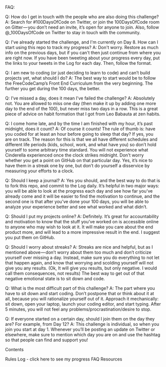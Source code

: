 FAQ:

Q: How do I get in touch with the people who are also doing this challenge?
A: Search for #100DaysOfCode on Twitter, or join the 100DaysOfCode room on Gitter — you don’t need an invite, it’s open for anyone to join. Also, follow @_100DaysOfCode on Twitter to stay in touch with the community.

Q: I've already started the challenge, and I'm currently on Day 8. How can I start using this repo to track my progress?
A: Don't worry. Restore as much info on the previous days, but if you can't then just continue from where you are right now. If you have been tweeting about your progress every day, put the links to your tweets in the Log for each day. Then, follow the format.

Q: I am new to coding (or just deciding to learn to code) and can’t build projects yet, what should I do?
A: The best way to start would be to follow the FreeCodeCamp’s Front End Curriculum from the very beginning. The further you get during the 100 days, the better.

Q: I’ve missed a day, does it mean I’ve failed the challenge?
A: Absolutely not. You are allowed to miss one day (then make it up by adding one more day to the end of the 100), but never miss two days in a row. This is a great piece of advice on habit formation that I got from Leo Babauta at zen habits.

Q: I come home late, and by the time I am finished with my hour, it’s past midnight, does it count?
A: Of course it counts! The rule of thumb is: have you coded for at least an hour before going to sleep that day? If yes, you are on track.
The reason for this is that we all have different schedules and different life periods (kids, school, work, and what have you) so don’t hold yourself to some arbitrary time standard. You will not experience what Cinderella experienced once the clock strikes midnight.
Don't worry whether you get a point on GitHub on that particular day. Yes, it’s nice to have them in a streak one by one, but don’t do yourself a disservice by measuring your efforts to a clock.

Q: Should I keep a journal?
A: Yes you should, and the best way to do that is to fork this repo, and commit to the Log daily. It’s helpful in two major ways: you will be able to look at the progress each day and see how far you’ve already come and it will be easier to find the motivation to continue, and the second one is that after you’ve done your 100 days, you will be able to analyze your experience better and see what worked and what didn’t.

Q: Should I put my projects online?
A: Definitely. It’s great for accountability and motivation to know that the stuff you’ve worked on is accessible online to anyone who may wish to look at it. It will make you care about the end product more, and will lead to a more impressive result in the end. I suggest you put them on GitHub.

Q: Should I worry about streaks?
A: Streaks are nice and helpful, but as I mentioned above — don’t worry about them too much and don’t criticize yourself over missing a day. Instead, make sure you do everything to not let that happen again, and know that worrying and scolding yourself will not give you any results. (Ok, It will give you results, but only negative. I would call them consequences, not results) The best way to get out of that negative emotional state is to sit down and code.

Q: What is the most difficult part of this challenge?
A: The part where you have to sit down and start coding. Don’t postpone that or think about it at all, because you will rationalize yourself out of it. Approach it mechanically: sit down, open your laptop, launch your coding editor, and start typing. After 5 minutes, you will not feel any problems/procrastination/desire to stop.

Q: If everyone started on a certain day, should I join them on the day they are? For example, from Day 12?
A: This challenge is individual, so when you join you start at day 1. Whenever you’ll be posting an update on Twitter or elsewhere, make sure to mention which day you are on and use the hashtag so that people can find and support you!

Contents

Rules
Log - click here to see my progress
FAQ
Resources
